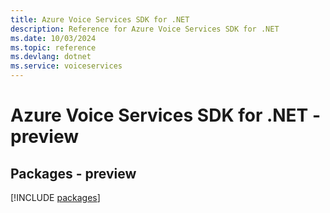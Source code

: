 ```yaml
---
title: Azure Voice Services SDK for .NET
description: Reference for Azure Voice Services SDK for .NET
ms.date: 10/03/2024
ms.topic: reference
ms.devlang: dotnet
ms.service: voiceservices
---
```

# Azure Voice Services SDK for .NET - preview
## Packages - preview
[!INCLUDE [packages](voice-services-index.md)]